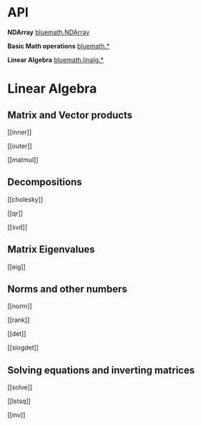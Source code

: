 
API
===

**NDArray**  [bluemath.NDArray](./classes/_basic_ndarray_.ndarray.html)

**Basic Math operations**  [bluemath.*](./modules/_ops_.html)

**Linear Algebra**  [bluemath.linalg.*](./modules/_linalg_operations_.html)

Linear Algebra
===

Matrix and Vector products
---

[[inner]]

[[outer]]

[[matmul]]

Decompositions
---

[[cholesky]]

[[qr]]

[[svd]]

Matrix Eigenvalues
---

[[eig]]

Norms and other numbers
---

[[norm]]

[[rank]]

[[det]]

[[slogdet]]

Solving equations and inverting matrices
---

[[solve]]

[[lstsq]]

[[inv]]
